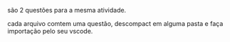 são 2 questões para a mesma atividade.

cada arquivo comtem uma questão, descompact em alguma pasta e faça importação pelo seu vscode.

